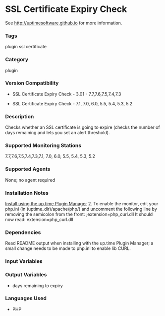 # SSL Certificate Expiry Check

See http://uptimesoftware.github.io for more information.

### Tags 
 plugin   ssl   certificate  

### Category

plugin

### Version Compatibility

* SSL Certificate Expiry Check - 3.01 - 7.7,7.6,7.5,7.4,7.3
  
* SSL Certificate Expiry Check - 7.1, 7.0, 6.0, 5.5, 5.4, 5.3, 5.2
  


### Description
Checks whether an SSL certificate is going to expire (checks the number of days remaining and lets you set an alert threshold).


### Supported Monitoring Stations

7.7,7.6,7.5,7.4,7.3,7.1, 7.0, 6.0, 5.5, 5.4, 5.3, 5.2

### Supported Agents
None; no agent required

### Installation Notes
<p><a href="https://github.com/uptimesoftware/uptime-plugin-manager">Install using the up.time Plugin Manager</a>
2. To enable the monitor, edit your php.ini (in (uptime_dir)/apache/php/) and uncomment the following line by removing the semicolon from the
front:
;extension=php_curl.dll
It should now read:
extension=php_curl.dll</p>


### Dependencies
<p>Read README output when installing with the up.time Plugin Manager; a small change needs to be made to php.ini to enable lib CURL.</p>


### Input Variables


### Output Variables


* days remaining to expiry


### Languages Used

* PHP


